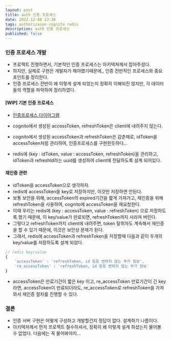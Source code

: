 ```yaml
---
layout: post
title: auth 인증 프로세스
date: 2022-12-08 13:30
tags: authorizaion cognito redis
description: auth 인증 프로세스
published: false
---
```


### 인증 프로세스 개발

- 프로젝트 진행하면서, 기본적인 인증 프로세스는 아키텍쳐께서 잡아주셨다.
- 하지만, 실제로 구현은 개발자가 해야했기때문에,, 인증 전반적인 프로세스와 중요 포인트를 정리한다.
- 인증 프로세스 전반이 왜 이렇게 설계 되었는지 정확히 이해되진 않지만, 각 데이터들의 역할을 파악하여 정리하였다.


#### [WIP] 기본 인증 프로세스

- [인증프로세스 다이어그램](https://drive.google.com/file/d/1V7keSAh4EyD0qE__YGn5g4t_ZBCqAgur/view?usp=sharing)

- cognito에서 생성된 accessToken, refreshToken은 client에 내려주지 않는다.
- cognito에서 생성된 accessToken과 refreshToken은 감춘채로, idToken을 accessToken처럼 관리하여, 인증프로세스를 구현한듯하다...
- redis에 (key : idToken, value : accessToken, refreshToken)을 관리하고, idToken과 refreshId라는 uuid를 생성하여 client에 전달하도록 설계 되어있다.


#### 재인증 관련
- idToken을 accessToken으로 생각하자.
- redis에 accessToken을 key로 저장하지만, 이것만 저장하면 안된다.
- 보통 보안을 위해, accessToken의 expired기간을 짧게 가져가고, 재인증을 위해 refreshToken을 사용하여, cognito에 accessToken을 재요청한다.
- 이때 우리는 redis에 (key : accessToken, value : refreshToken) 으로 저장하도록 했기 때문에, 이 key/value가 만료되면, refreshToken까지 사라져 버린다.
- 그렇다고 refreshToken까지 client에 내려주면, token 탈취자도 계속해서 재인증을 할 수 있기 때문에, 이것은 보안상 문제가 된다.
- 그래서, redis에 accessToken과 refreshToken을 저장할때 다음과 같이 두개의 key/value를 저장하도록 설계 되었다.

```javascript
// redis key/value
{ 
    'accessToken' : 'refreshToken, id 등등 변하지 않는 부가 정보',
    're_accessToken' : 'refreshToken, id 등등 변하지 않는 부가 정보'
}
```
- accessToken은 만료기간이 짧은 key 이고, re_accessToken 만료기간이 긴 key라면, accessToken이 만료되더라도, re_accessToken로 refreshToken을 가져와서 재인증 절차를 진행할 수 있다.



### 결론
- 인증 서버 구현은 어떻게 구성하고 개발할건지 정답이 없다. 설계하기 나름이다.
- 아키텍처께서 먼저 프로젝트 철수하셔서, 정확히 왜 이렇게 설계 하셨는지 물어볼 수 없었다. 다음에는 꼭 물어봐야지...